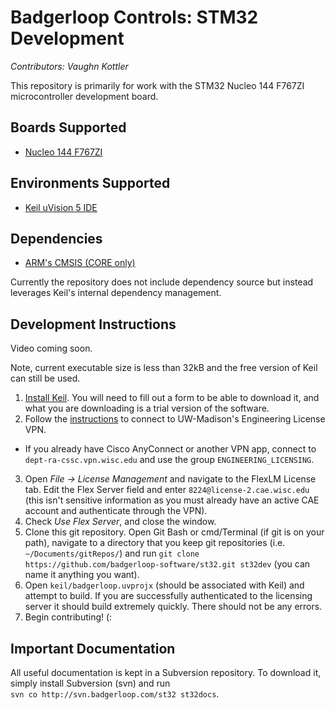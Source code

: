 # Badgerloop Controls: STM32 Development

*Contributors: Vaughn Kottler*

This repository is primarily for work with the STM32 Nucleo 144 F767ZI microcontroller development board.

## Boards Supported

* [Nucleo 144 F767ZI](http://www.mouser.com/ProductDetail/STMicroelectronics/NUCLEO-F767ZI/?qs=7UaJ5Mrpeu0%2F%252bMRranB3%2Fw%3D%3D)

## Environments Supported

* [Keil uVision 5 IDE](http://www2.keil.com/mdk5/uvision/)

## Dependencies

* [ARM's CMSIS (CORE only)](https://www.arm.com/products/processors/cortex-m/cortex-microcontroller-software-interface-standard.php)

Currently the repository does not include dependency source but instead leverages Keil's internal dependency management.

## Development Instructions

Video coming soon.

Note, current executable size is less than 32kB and the free version of Keil can still be used.

1. [Install Keil](https://www.keil.com/demo/eval/arm.htm). You will need to fill out a form to be able to download it, and what you are downloading is a trial version of the software.
2. Follow the [instructions](https://kb.wisc.edu/cae/page.php?id=32730) to connect to UW-Madison's Engineering License VPN.
  + If you already have Cisco AnyConnect or another VPN app, connect to `dept-ra-cssc.vpn.wisc.edu` and use the group `ENGINEERING_LICENSING`.
3. Open *File -> License Management* and navigate to the FlexLM License tab. Edit the Flex Server field and enter `8224@license-2.cae.wisc.edu` (this isn't sensitive information as you must already have an active CAE account and authenticate through the VPN).
4. Check *Use Flex Server*, and close the window.
5. Clone this git repository. Open Git Bash or cmd/Terminal (if git is on your path), navigate to a directory that you keep git repositories (i.e. `~/Documents/gitRepos/`) and run `git clone https://github.com/badgerloop-software/st32.git st32dev` (you can name it anything you want).
6. Open `keil/badgerloop.uvprojx` (should be associated with Keil) and attempt to build. If you are successfully authenticated to the licensing server it should build extremely quickly. There should not be any errors.
7. Begin contributing! (:

## Important Documentation

All useful documentation is kept in a Subversion repository. To download it, simply install Subversion (svn) and run  
`svn co http://svn.badgerloop.com/st32 st32docs`.
